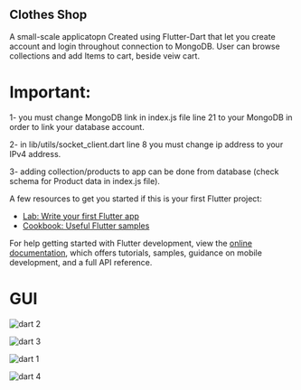 ## Clothes Shop
A small-scale applicatopn Created using Flutter-Dart that let you create account and login throughout connection to MongoDB. User can browse collections and add Items to cart, beside veiw cart. 

# Important:
1- you must change MongoDB link in index.js file line 21 to your MongoDB in order to link your database account.

2- in lib/utils/socket_client.dart line 8 you must change ip address to your IPv4 address.

3- adding collection/products to app can be done from database (check schema for Product data in index.js file).


A few resources to get you started if this is your first Flutter project:

- [Lab: Write your first Flutter app](https://docs.flutter.dev/get-started/codelab)
- [Cookbook: Useful Flutter samples](https://docs.flutter.dev/cookbook)

For help getting started with Flutter development, view the
[online documentation](https://docs.flutter.dev/), which offers tutorials,
samples, guidance on mobile development, and a full API reference.

# GUI

![dart 2](https://github.com/user-attachments/assets/1f641ce8-2f69-4772-9a1c-f4f8d63b5a3e)

![dart 3](https://github.com/user-attachments/assets/abab18cb-8d1b-41df-993d-2ae2bed33989)

![dart 1](https://github.com/user-attachments/assets/53e35594-1aaa-41f2-9fe0-48b255fb8e16)

![dart 4](https://github.com/user-attachments/assets/6e634049-e6e8-492e-a7d7-c889260394a1)
